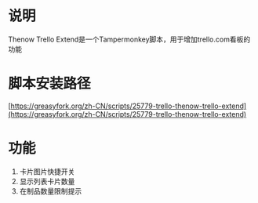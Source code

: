 # 说明
Thenow Trello Extend是一个Tampermonkey脚本，用于增加trello.com看板的功能

# 脚本安装路径
[https://greasyfork.org/zh-CN/scripts/25779-trello-thenow-trello-extend](https://greasyfork.org/zh-CN/scripts/25779-trello-thenow-trello-extend)

# 功能
1. 卡片图片快捷开关
2. 显示列表卡片数量
3. 在制品数量限制提示
